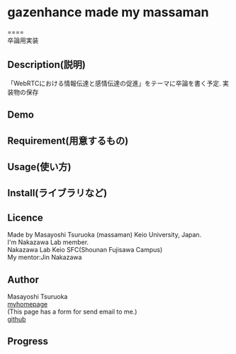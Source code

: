 # gazenhance made my massaman
====  
卒論用実装  

## Description(説明)
「WebRTCにおける情報伝達と感情伝達の促進」をテーマに卒論を書く予定.
実装物の保存
## Demo

## Requirement(用意するもの)


## Usage(使い方)


## Install(ライブラリなど)
## Licence
Made by Masayoshi Tsuruoka (massaman)
Keio University, Japan.  
I'm Nakazawa Lab member.  
Nakazawa Lab Keio SFC(Shounan Fujisawa Campus)  
My mentor:Jin Nakazawa

## Author
Masayoshi Tsuruoka  
[myhomepage](https://www.ht.sfc.keio.ac.jp/~massaman/)  
(This page has a form for send email to me.)  
[github](https://github.com/Masayo4)

## Progress
